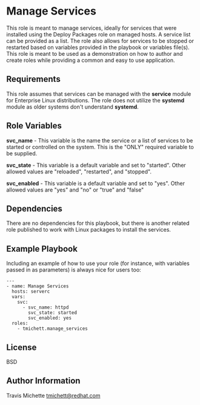 Manage Services
=========

This role is meant to manage services, ideally for services that were installed using the Deploy Packages role on managed hosts. A service list can be provided as a list. The role also allows for services to be stopped or restarted based on variables provided in the playbook or variables file(s). This role is meant to be used as a demonstration on how to author and create roles while providing a common and easy to use application.

Requirements
------------

This role assumes that services can be managed with the **service** module for Enterprise Linux distributions. The role does not utilize the **systemd** module as older systems don't understand **systemd**.

Role Variables
--------------

**svc_name** - This variable is the name the service  or a list of services to be started or controlled on the system. This is the "ONLY" required variable to be supplied.

**svc_state** - This variable is a default variable and set to "started". Other allowed values are "reloaded", "restarted", and "stopped".

**svc_enabled** - This variable is a default variable and set to "yes". Other allowed values are "yes" and "no" or "true" and "false"

Dependencies
------------

There are no dependencies for this playbook, but there is another related role published to work with Linux packages to install the services.

Example Playbook
----------------

Including an example of how to use your role (for instance, with variables passed in as parameters) is always nice for users too:



    ---
    - name: Manage Services
      hosts: serverc
      vars:
        svc:
          - svc_name: httpd
            svc_state: started
            svc_enabled: yes
      roles:
        - tmichett.manage_services



License
-------

BSD

Author Information
------------------

Travis Michette
tmichett@redhat.com
